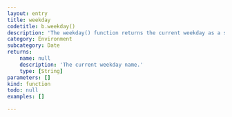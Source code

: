 ```yaml
---
layout: entry
title: weekday
codetitle: b.weekday()
description: 'The weekday() function returns the current weekday as a string from Sunday, Monday, Tuesday...'
category: Environment
subcategory: Date
returns:
    name: null
    description: 'The current weekday name.'
    type: [String]
parameters: []
kind: function
todo: null
examples: []

---
```

